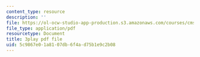 ```yaml
---
content_type: resource
description: ''
file: https://ol-ocw-studio-app-production.s3.amazonaws.com/courses/cms-608-game-design-spring-2014/5c9867e01a8107db6f4ad75b1e9c2b08_1506702.pdf
file_type: application/pdf
resourcetype: Document
title: 3play pdf file
uid: 5c9867e0-1a81-07db-6f4a-d75b1e9c2b08
---
```

